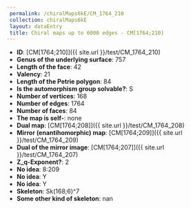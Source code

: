 ```yaml
--- 
 permalink: /chiralMaps6kE/CM_1764_210 
 collection: chiralMaps6kE
 layout: dataEntry
 title: Chiral maps up to 6000 edges - CM[1764;210]
---
```


- **ID**: [CM[1764;210]]({{ site.url }}/test/CM_1764_210)
- **Genus of the underlying surface**: 757
- **Length of the face**: 42
- **Valency**: 21
- **Length of the Petrie polygon**: 84
- **Is the automorphism group solvable?**: S
- **Number of vertices**: 168
- **Number of edges**: 1764
- **Number of faces**: 84
- **The map is self-**: none
- **Dual map**: [CM[1764;208]]({{ site.url }}/test/CM_1764_208)
- **Mirror (enantihomorphic) map**: [CM[1764;209]]({{ site.url }}/test/CM_1764_209)
- **Dual of the mirror image**: [CM[1764;207]]({{ site.url }}/test/CM_1764_207)
- **Z_q-Exponent?**: 2
- **No idea**:  8:209
- **No idea**: Y
- **No idea**: Y
- **Skeleton**: Sk(168;6)^7
- **Some other kind of skeleton**: nan
